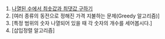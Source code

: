 01. [나열된 수에서 최솟값과 최댓값 구하기](https://github.com/2023-12-JAVA-DEVELOPER-149/01.JAVA_FUNDMENTAL_PRACTICE/blob/master/2023-12-15%5B%EC%84%A0%ED%83%9D%EA%B3%BC%EC%A0%9C%5D/01.%EB%82%98%EC%97%B4%EB%90%9C%20%EC%88%98%EC%97%90%EC%84%9C%20%EC%B5%9C%EC%86%9F%EA%B0%92%EA%B3%BC%20%EC%B5%9C%EB%8C%93%EA%B0%92%20%EA%B5%AC%ED%95%98%EA%B8%B0.md)
02. [여러 종류의 동전으로 정해진 가격 지불하는 문제(Greedy 알고리즘)]
03. [특정 범위의 숫자 나열되어 있을 때 각 숫자의 개수를 세어봅시다.]
04. [삽입정렬 알고리즘]
